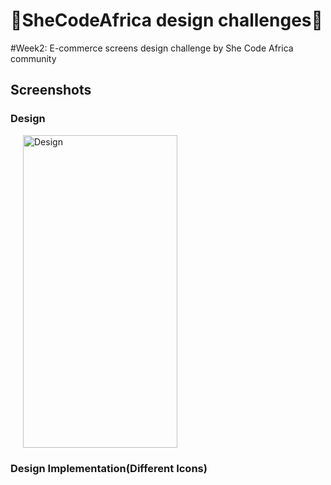 # :muscle:SheCodeAfrica design challenges:muscle:
#Week2: E-commerce screens design challenge by She Code Africa community 
## Screenshots
### Design 
<p>
  <img hspace="20" width="70%" height="500" src="https://user-images.githubusercontent.com/22634271/87517415-7d1a9480-c687-11ea-8ae2-b429b879a2ed.png" alt="Design" title="Design"/>
</p>

### Design Implementation(Different Icons)
<p>
<!--   <img hspace="20" width="25%" height="500" src="https://user-images.githubusercontent.com/22634271/87516796-a129a600-c686-11ea-9c06-725bf6eb8300.jpg" alt="First Screen" title="First Screen"/><img hspace="20" width="25%" height="500" src="https://user-images.githubusercontent.com/22634271/87516794-9ff87900-c686-11ea-96ec-999dd78b14bf.jpg" alt="Second Screen" title="Second Screen"/><img hspace="20" width="25%" height="500" src="https://user-images.githubusercontent.com/22634271/87516787-9d961f00-c686-11ea-8d10-988831b5fcca.jpg" alt="Third Screen" title="Third Screen"/> -->
</p>
